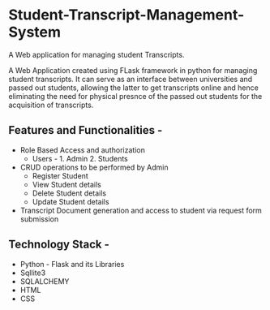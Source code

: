 # Student-Transcript-Management-System
A Web application for managing student Transcripts.

A Web Application created using FLask framework in python for managing student transcripts.
It can serve as an interface between universities and passed out students,
allowing the latter to get transcripts online and hence eliminating the need for physical presnce of the passed out students for the acquisition of transcripts.

## Features and Functionalities -
* Role Based Access and authorization
  * Users - 1. Admin 2. Students
* CRUD operations to be performed by Admin
  * Register Student
  * View Student details
  * Delete Student details
  * Update Student details
* Transcript Document generation and access to student via request form submission

## Technology Stack -
  * Python - Flask and its Libraries
  * Sqllite3
  * SQLALCHEMY
  * HTML
  * CSS

